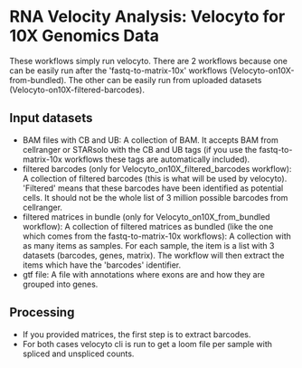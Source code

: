 # RNA Velocity Analysis: Velocyto for 10X Genomics Data

These workflows simply run velocyto. There are 2 workflows because one can be easily run after the 'fastq-to-matrix-10x' workflows (Velocyto-on10X-from-bundled). The other can be easily run from uploaded datasets (Velocyto-on10X-filtered-barcodes).

## Input datasets

- BAM files with CB and UB: A collection of BAM. It accepts BAM from cellranger or STARsolo with the CB and UB tags (if you use the fastq-to-matrix-10x workflows these tags are automatically included).
- filtered barcodes (only for Velocyto_on10X_filtered_barcodes workflow): A collection of filtered barcodes (this is what will be used by velocyto). 'Filtered' means that these barcodes have been identified as potential cells. It should not be the whole list of 3 million possible barcodes from cellranger.
- filtered matrices in bundle (only for Velocyto_on10X_from_bundled workflow): A collection of filtered matrices as bundled (like the one which comes from the fastq-to-matrix-10x workflows): A collection with as many items as samples. For each sample, the item is a list with 3 datasets (barcodes, genes, matrix). The workflow will then extract the items which have the 'barcodes' identifier.
- gtf file: A file with annotations where exons are and how they are grouped into genes.

## Processing

- If you provided matrices, the first step is to extract barcodes.
- For both cases velocyto cli is run to get a loom file per sample with spliced and unspliced counts.
